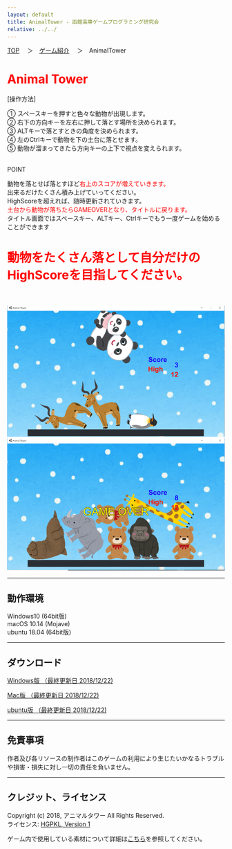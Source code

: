 ```yaml
---
layout: default
title: AnimalTower - 函館高専ゲームプログラミング研究会
relative: ../../
---
```

<div class="content">
<div class="main">

<p class="bread">
<a href="../../">TOP</a>
　＞　<a href="../">ゲーム紹介</a>
　＞　AnimalTower
</p>

<h1>
<span style="color:red">Animal Tower</span>
</h1>

<div class="atowerbox1">
<span>[操作方法]</span>
<p>
① スペースキーを押すと色々な動物が出現します。<br>
② 右下の方向キーを左右に押して落とす場所を決められます。<br>
③ ALTキーで落とすときの角度を決められます。<br>
④ 左のCtrlキーで動物を下の土台に落とせます。<br>
⑤ 動物が溜まってきたら方向キーの上下で視点を変えられます。<br>
</p>
</div>

<br>
<div class="atowerbox2">
<span>POINT</span>
<p>
動物を落とせば落とすほど<span style="color:red">右上のスコアが増えていきます。</span><br>
出来るだけたくさん積み上げていってください。<br>
HighScoreを超えれば、随時更新されていきます。<br>
<span style="color:red">土台から動物が落ちたらGAMEOVERとなり、タイトルに戻ります。</span><br>
タイトル画面ではスペースキー、ALTキー、Ctrlキーでもう一度ゲームを始めることができます<br>
</p>
<h1>
<span style="color:red">動物をたくさん落として自分だけのHighScoreを目指してください。</span>
</h1>
</div>

<br><br>
<img src="./ss1.png" alt="プレイの様子">
<br>
<img src="./ss2.png" alt="ゲームオーバーの画面です">
<hr>
<h2>動作環境</h2>

<p>
Windows10 (64bit版)
<br>
macOS 10.14 (Mojave)
<br>
ubuntu 18.04 (64bit版)
</p>

<hr>
<h2>ダウンロード</h2>

<p>
<a href="https://box.yahoo.co.jp/guest/viewer?sid=box-l-26oalqoyfj6fl63uanefeuz3se-1001&uniqid=495b628d-309e-412c-a9ad-346a33e67d7b&viewtype=detail">Windows版 （最終更新日 2018/12/22) </a>
</p>

<p>
<a href="https://box.yahoo.co.jp/guest/viewer?sid=box-l-26oalqoyfj6fl63uanefeuz3se-1001&uniqid=de04f30a-e2ae-4ae3-981c-15f8638e9f16&viewtype=detail">Mac版 （最終更新日 2018/12/22) </a>
</p>

<p>
<a href="https://box.yahoo.co.jp/guest/viewer?sid=box-l-26oalqoyfj6fl63uanefeuz3se-1001&uniqid=69d66024-58ee-4ec9-8440-29cc75d2a7cc&viewtype=detail">ubuntu版 （最終更新日 2018/12/22) </a>
</p>


<hr>
<h2>免責事項</h2>

<p>
作者及び各リソースの制作者はこのゲームの利用により生じたいかなるトラブルや損害・損失に対し一切の責任を負いません。
</p>

<hr>
<h2>クレジット、ライセンス</h2>

<p>
Copyright (c) 2018, アニマルタワー All Rights Reserved.
<br>
ライセンス: <a href="../../other/HGPKLv1.html">HGPKL, Version 1</a>
</p>

<p>
ゲーム内で使用している素材について詳細は<a href="./readme.txt">こちら</a>を参照してください。
</p>

</div>
</div>
